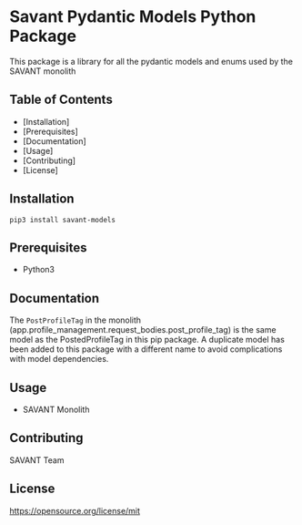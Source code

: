 # Savant Pydantic Models Python Package

This package is a library for all the pydantic models and enums used by the SAVANT monolith

## Table of Contents 
- [Installation]
- [Prerequisites]
- [Documentation]
- [Usage]
- [Contributing]
- [License]

## Installation

`pip3 install savant-models`

## Prerequisites 
- Python3

## Documentation 
The `PostProfileTag` in the monolith (app.profile_management.request_bodies.post_profile_tag) is the same model as the PostedProfileTag in this pip package. A duplicate model has been added to this package with a different name to avoid complications with model dependencies.

## Usage 
- SAVANT Monolith 

## Contributing
SAVANT Team

## License 

https://opensource.org/license/mit 



